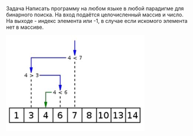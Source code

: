Задача Написать программу на любом языке в любой парадигме 
для бинарного поиска. На вход подаётся целочисленный массив и число. 
На выходе - индекс элемента или -1, в случае если искомого элемента 
нет в массиве. 


![](1.JPG)
